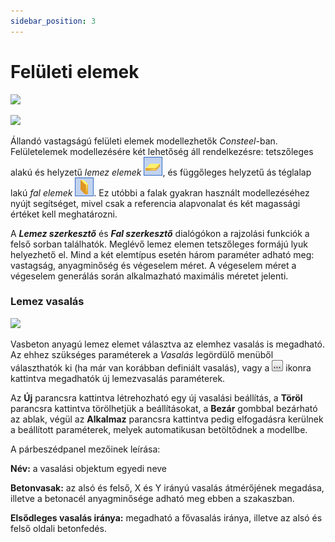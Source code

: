 ```yaml
---
sidebar_position: 3
---
```

# Felületi elemek

<!-- wp:image {"align":"right","id":33994,"width":264,"height":153,"sizeSlug":"full","linkDestination":"media","className":"is-style-editorskit-rounded"} -->

[![](https://consteelsoftware.com/wp-content/uploads/2022/03/dial_fal.png)](./img/wp-content-uploads-2022-03-dial_fal.png)

<!-- /wp:image -->

<!-- wp:image {"align":"right","id":34001,"width":263,"height":155,"sizeSlug":"full","linkDestination":"media","className":"is-style-editorskit-rounded"} -->

[![](https://consteelsoftware.com/wp-content/uploads/2022/03/dial_lemez-1.png)](./img/wp-content-uploads-2022-03-dial_lemez-1.png)

<!-- /wp:image -->

<!-- wp:paragraph -->

Állandó vastagságú felületi elemek modellezhetők _Consteel_-ban. Felületelemek modellezésére két lehetőség áll rendelkezésre: tetszőleges alakú és helyzetű _lemez elemek_ ![](./img/wp-content-uploads-2021-04-cmd_create_plate.png), és függőleges helyzetű ás téglalap lakú _fal elemek_ ![](./img/wp-content-uploads-2021-04-cmd_create_wall.png). Ez utóbbi a falak gyakran használt modellezéséhez nyújt segítséget, mivel csak a referencia alapvonalat és két magassági értéket kell meghatározni.

<!-- /wp:paragraph -->

<!-- wp:paragraph {"align":"justify"} -->

A _**Lemez szerkesztő**_ és _**Fal szerkesztő**_ dialógókon a rajzolási funkciók a felső sorban találhatók. Meglévő lemez elemen tetszőleges formájú lyuk helyezhető el. Mind a két elemtípus esetén három paraméter adható meg: vastagság, anyagminőség és végeselem méret. A végeselem méret a végeselem generálás során alkalmazható maximális méretet jelenti.

<!-- /wp:paragraph -->

<!-- wp:heading {"level":3} -->

### Lemez vasalás

<!-- /wp:heading -->

<!-- wp:image {"align":"right","id":34008,"width":344,"height":304,"sizeSlug":"full","linkDestination":"media","className":"is-style-editorskit-rounded"} -->

[![](https://consteelsoftware.com/wp-content/uploads/2022/03/dial_lemez_vasalas.png)](./img/wp-content-uploads-2022-03-dial_lemez_vasalas.png)

<!-- /wp:image -->

<!-- wp:paragraph {"align":"justify"} -->

Vasbeton anyagú lemez elemet választva az elemhez vasalás is megadható. Az ehhez szükséges paraméterek a _Vasalás_ legördülő menüből választhatók ki (ha már van korábban definiált vasalás), vagy a ![](./img/wp-content-uploads-2021-04-3dots-button.png) ikonra kattintva megadhatók új lemezvasalás paraméterek.

<!-- /wp:paragraph -->

<!-- wp:paragraph -->

Az **Új** parancsra kattintva létrehozható egy új vasalási beállítás, a **Töröl** parancsra kattintva törölhetjük a beállításokat, a **Bezár** gombbal bezárható az ablak, végül az **Alkalmaz** parancsra kattintva pedig elfogadásra kerülnek a beállított paraméterek, melyek automatikusan betöltődnek a modellbe.

<!-- /wp:paragraph -->

<!-- wp:paragraph -->

A párbeszédpanel mezőinek leírása:

<!-- /wp:paragraph -->

<!-- wp:paragraph -->

**Név:** a vasalási objektum egyedi neve

<!-- /wp:paragraph -->

<!-- wp:paragraph -->

**Betonvasak:** az alsó és felső, X és Y irányú vasalás átmérőjének megadása, illetve a betonacél anyagminősége adható meg ebben a szakaszban.

<!-- /wp:paragraph -->

<!-- wp:paragraph -->

**Elsődleges vasalás iránya:** megadható a fővasalás iránya, illetve az alsó és felső oldali betonfedés.

<!-- /wp:paragraph -->
